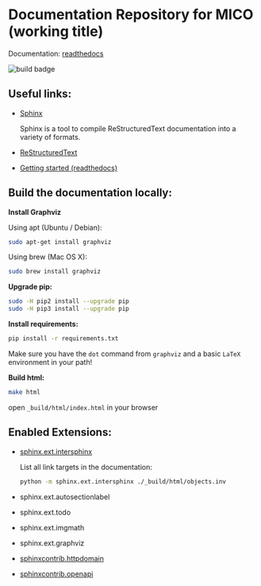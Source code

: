 # Documentation Repository for MICO (working title)

Documentation: [readthedocs](http://mico-docs.readthedocs.io)

![build badge](https://readthedocs.org/projects/mico-docs/badge/?version=latest)


## Useful links:

 *  [Sphinx](http://www.sphinx-doc.org/en/master/)

    Sphinx is a tool to compile ReStructuredText documentation into a variety of formats.
 *  [ReStructuredText](http://www.sphinx-doc.org/en/master/usage/restructuredtext/basics.html)
 *  [Getting started (readthedocs)](https://docs.readthedocs.io/en/latest/intro/getting-started-with-sphinx.html#using-markdown-with-sphinx)

## Build the documentation locally:

**Install Graphviz**

Using apt (Ubuntu / Debian):

```bash
sudo apt-get install graphviz
```

Using brew (Mac OS X):

```bash
sudo brew install graphviz
```

**Upgrade pip:**

```bash
sudo -H pip2 install --upgrade pip
sudo -H pip3 install --upgrade pip
```

**Install requirements:**

```bash
pip install -r requirements.txt
```

Make sure you have the `dot` command from `graphviz` and a basic `LaTeX` environment in your path!


**Build html:**

```bash
make html
```

open `_build/html/index.html` in your browser


## Enabled Extensions:

 *  [sphinx.ext.intersphinx](http://www.sphinx-doc.org/en/master/usage/extensions/intersphinx.html)

    List all link targets in the documentation:
    ```bash
    python -m sphinx.ext.intersphinx ./_build/html/objects.inv
    ```
 *  sphinx.ext.autosectionlabel
 *  sphinx.ext.todo
 *  sphinx.ext.imgmath
 *  sphinx.ext.graphviz
 *  [sphinxcontrib.httpdomain](https://sphinxcontrib-httpdomain.readthedocs.io/en/stable/)
 *  [sphinxcontrib.openapi](https://sphinxcontrib-openapi.readthedocs.io)